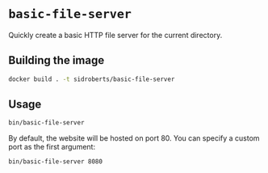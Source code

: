 # `basic-file-server`

Quickly create a basic HTTP file server for the current directory.

## Building the image

```bash
docker build . -t sidroberts/basic-file-server
```

## Usage

```bash
bin/basic-file-server
```

By default, the website will be hosted on port 80.
You can specify a custom port as the first argument:

```bash
bin/basic-file-server 8080
```

